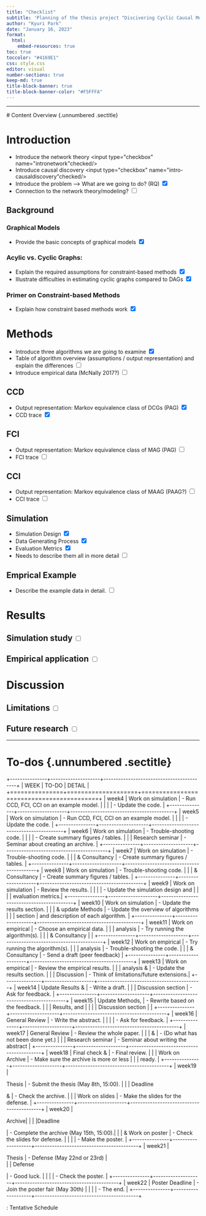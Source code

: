 ```yaml
---
title: "Checklist"
subtitle: 'Planning of the thesis project "Discivering Cyclic Causal Models in Psychological Research"'
author: "Kyuri Park"
date: "January 16, 2023"
format: 
  html:
    embed-resources: true
toc: true
toccolor: "#4169E1"
css: style.css
editor: visual
number-sections: true
keep-md: true
title-block-banner: true
title-block-banner-color: "#F5FFFA"
---
```



<hr>
# Content Overview {.unnumbered .sectitle}

# Introduction

-   Introduce the network theory <input type="checkbox" name="intronetwork"checked/>
-   Introduce causal discovery <input type="checkbox" name="intro-causaldiscovery"checked/>
-   Introduce the problem --\> What are we going to do? (RQ) <input type="checkbox" name="introprobs" checked/>
-   Connection to the network theory/modeling? <input type="checkbox"/>

## Background

### Graphical Models

-   Provide the basic concepts of graphical models <input type="checkbox" name="intro-graph" checked/>

### Acylic vs. Cyclic Graphs:

-   Explain the required assumptions for constraint-based methods <input type="checkbox" name="intro-assump" checked/>
-   Illustrate difficulties in estimating cyclic graphs compared to DAGs <input type="checkbox" name="cycleprob" checked/>

### Primer on Constraint-based Methods

-   Explain how constraint based methods work <input type="checkbox" name="primer" checked/>

# Methods

-   Introduce three algorithms we are going to examine <input type="checkbox" name="intro-algo" checked/>
-   Table of algorithm overview (assumptions / output representation) and explain the differences <input type="checkbox" name="overview-algo"/>
-   Introduce empirical data (McNally 2017?) <input type="checkbox" name="mcnally"/>

## CCD

-   Output representation: Markov equivalence class of DCGs (PAG) <input type="checkbox" name="ccdoutput" checked/>
-   CCD trace <input type="checkbox" name="ccdtrace" checked/>

## FCI

-   Output representation: Markov equivalence class of MAG (PAG) <input type="checkbox" name="fcioutput"/>
-   FCI trace <input type="checkbox" name="fcitrace"/>

## CCI

-   Output representation: Markov equivalence class of MAAG (PAAG?) <input type="checkbox" name="ccioutput"/>
-   CCI trace <input type="checkbox" name="ccitrace"/>

## Simulation

-   Simulation Design <input type="checkbox" name="simdesign" checked/>
-   Data Generating Process <input type="checkbox" name="datageneration" checked/>
-   Evaluation Metrics <input type="checkbox" name="evalmetrics" checked/>
-   Needs to describe them all in more detail <input type="checkbox"/>

## Emprical Example

-   Describe the example data in detail. <input type="checkbox" name="intro_empirical"/>

# Results

## Simulation study <input type="checkbox" name="simulation"/>

## Empirical application <input type="checkbox" name="empirical"/>

# Discussion

## Limitations <input type="checkbox" name="limitations"/>

## Future research <input type="checkbox" name="future"/>

<hr>

# To-dos {.unnumbered .sectitle}

+---------------+--------------------+------------------------------------------+
| WEEK          | TO-DO              | DETAIL                                   |
+===============+====================+==========================================+
| week4         | Work on simulation | - Run CCD, FCI, CCI on an example model. |
|               |                    | - Update the code.                       |
+---------------+--------------------+------------------------------------------+
| week5         | Work on simulation | - Run CCD, FCI, CCI on an example model. |
|               |                    | - Update the code.                       |
+---------------+--------------------+------------------------------------------+
| week6         | Work on simulation | - Trouble-shooting code.                 |
|               |                    | - Create summary figures / tables.       |
|               | Research seminar   | - Seminar about creating an archive.     |
+---------------+--------------------+------------------------------------------+
| week7         | Work on simulation | - Trouble-shooting code.                 |
|               | & Consultancy      | - Create summary figures / tables.       |
+---------------+--------------------+------------------------------------------+
| week8         | Work on simulation | - Trouble-shooting code.                 |
|               | & Consultancy      | - Create summary figures / tables.       |
+---------------+--------------------+------------------------------------------+
| week9         | Work on simulation | - Review the results.                    |
|               |                    | - Update the simulation design and       |
|               |                    |                       evaluation metrics.|
+---------------+--------------------+------------------------------------------+
| week10        | Work on simulation | - Update the results section.            |
|               | & update Methods   | - Update the overview of algorithms      |
|               |  section           |   and description of each algorithm.     |
+---------------+--------------------+------------------------------------------+
| week11        | Work on empirical  | - Choose an empirical data.              |
|               | analysis           | - Try running the algorithm(s).          |
|               | & Consultancy      |                                          |
+---------------+--------------------+------------------------------------------+
| week12        | Work on empirical  | - Try running the algorithm(s).          |
|               | analysis           | - Trouble-shooting the code.             |
|               | & Consultancy      | - Send a draft (peer feedback)           |
+---------------+--------------------+------------------------------------------+
| week13        | Work on empirical  | - Review the empirical results.          |
|               | analysis &         | - Update the results section.            |
|               | Discussion         | - Think of limitations/future extensions.|
+---------------+--------------------+------------------------------------------+
| week14        | Update Results &   | - Write a draft.                         |
|               | Discussion section | - Ask for feedback.                      |
+---------------+--------------------+------------------------------------------+
| week15        | Update Methods,    | - Rewrite based on the feedback.         |
|               | Results, and       |                                          |
|               | Discussion section |                                          |
+---------------+--------------------+------------------------------------------+
| week16        | General Review     | - Write the abstract.                    |
|               |                    | - Ask for feedback.                      |
+---------------+--------------------+------------------------------------------+
| week17        | General Review     | - Review the whole paper.                |
|               |          &         | - (Do what has not been done yet.)       |
|               | Research seminar   | - Seminar about writing the abstract     |
+---------------+--------------------+------------------------------------------+
| week18        | Final check &      | - Final review.                          |
|               | Work on Archive    | - Make sure the archive is more or less 
|               |                    |                                 ready.   |
+---------------+--------------------+------------------------------------------+
| week19        |<p class="r">Thesis | - Submit the thesis (May 8th, 15:00).    |
|               | Deadline</p>  &    | - Check the archive.                     |
|               |   Work on slides   | - Make the slides for the defense.       |
+---------------+--------------------+------------------------------------------+
| week20        |<p class="r">Archive|                                          |
|               |Deadline</p>        | - Complete the archive (May 15th, 15:00).|
|               | & Work on poster   | - Check the slides for defense.          |
|               |                    | - Make the poster.                       |
+---------------+--------------------+------------------------------------------+
| week21        |<p class="r">Thesis | - Defense (May 22nd or 23rd)             |       
|               | Defense</p>        | - Good luck.                             |
|               |                    | - Check the poster.                      |
+---------------+--------------------+------------------------------------------+
| week22        | Poster Deadline    | - Join the poster fair (May 30th)        |
|               |                    | - The end.                               |
+---------------+--------------------+------------------------------------------+

: Tentative Schedule